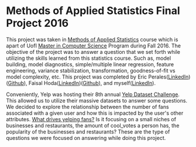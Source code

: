 # Methods of Applied Statistics Final Project 2016

This project was taken in [Methods of Applied Statistics](https://www.coursera.org/learn/stat-420/) course which is apart of UofI [Master in Computer Science](https://cs.illinois.edu/academics/graduate/professional-mcs-program/mcs-data-science-track) Program during Fall 2016. The objective of the project was to answer a question that we set forth while utilizing the skills learned from this statistics course. Such as, model building, model diagnostics, simple/multiple linear regression, feature engineering, variance stabilization, transformation, goodness-of-fit vs model complexity, etc. This project was completed by Eric Perales([LinkedIn](https://www.linkedin.com/in/omarterp/))([Github](https://github.com/omarterp/)), Faisal Hoda([LinkedIn](https://www.linkedin.com/in/faisalhoda/))([Github](https://github.com/fhoda)), and myself([LinkedIn](https://www.linkedin.com/in/christiantucker1)). 

Conveniently, Yelp was hosting their 8th annual [Yelp Dataset Challenge](https://www.yelp.com/dataset_challenge). This allowed us to utilize their massive datasets to answer some questions. We decided to explore the relationship between the number of fans associated with a given user and how this is impacted by the user's other attributes. [What drives yelping fans?](https://tucker459.github.io/appliedstats-finalproj2016/) Is it focusing on a small niches of businesses and restaurants, the amount of cool_votes a person has, the popularity of the businesses and restaurants? These are the type of questions we were focused on answering while doing this project. 

